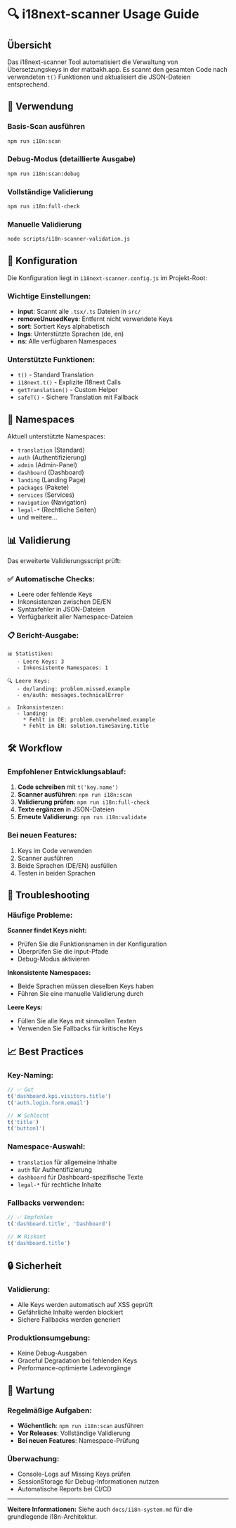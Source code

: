 
# 🔍 i18next-scanner Usage Guide

## Übersicht

Das i18next-scanner Tool automatisiert die Verwaltung von Übersetzungskeys in der matbakh.app. Es scannt den gesamten Code nach verwendeten `t()` Funktionen und aktualisiert die JSON-Dateien entsprechend.

## 🚀 Verwendung

### Basis-Scan ausführen
```bash
npm run i18n:scan
```

### Debug-Modus (detaillierte Ausgabe)
```bash
npm run i18n:scan:debug
```

### Vollständige Validierung
```bash
npm run i18n:full-check
```

### Manuelle Validierung
```bash
node scripts/i18n-scanner-validation.js
```

## 📁 Konfiguration

Die Konfiguration liegt in `i18next-scanner.config.js` im Projekt-Root:

### Wichtige Einstellungen:
- **input**: Scannt alle `.tsx/.ts` Dateien in `src/`
- **removeUnusedKeys**: Entfernt nicht verwendete Keys
- **sort**: Sortiert Keys alphabetisch
- **lngs**: Unterstützte Sprachen (de, en)
- **ns**: Alle verfügbaren Namespaces

### Unterstützte Funktionen:
- `t()` - Standard Translation
- `i18next.t()` - Explizite i18next Calls
- `getTranslation()` - Custom Helper
- `safeT()` - Sichere Translation mit Fallback

## 🔧 Namespaces

Aktuell unterstützte Namespaces:
- `translation` (Standard)
- `auth` (Authentifizierung)
- `admin` (Admin-Panel)
- `dashboard` (Dashboard)
- `landing` (Landing Page)
- `packages` (Pakete)
- `services` (Services)
- `navigation` (Navigation)
- `legal-*` (Rechtliche Seiten)
- und weitere...

## 📊 Validierung

Das erweiterte Validierungsscript prüft:

### ✅ Automatische Checks:
- Leere oder fehlende Keys
- Inkonsistenzen zwischen DE/EN
- Syntaxfehler in JSON-Dateien
- Verfügbarkeit aller Namespace-Dateien

### 📋 Bericht-Ausgabe:
```
📊 Statistiken:
   - Leere Keys: 3
   - Inkonsistente Namespaces: 1

🔍 Leere Keys:
   - de/landing: problem.missed.example
   - en/auth: messages.technicalError

⚠️  Inkonsistenzen:
   - landing:
     * Fehlt in DE: problem.overwhelmed.example
     * Fehlt in EN: solution.timeSaving.title
```

## 🛠️ Workflow

### Empfohlener Entwicklungsablauf:
1. **Code schreiben** mit `t('key.name')`
2. **Scanner ausführen**: `npm run i18n:scan`
3. **Validierung prüfen**: `npm run i18n:full-check`
4. **Texte ergänzen** in JSON-Dateien
5. **Erneute Validierung**: `npm run i18n:validate`

### Bei neuen Features:
1. Keys im Code verwenden
2. Scanner ausführen
3. Beide Sprachen (DE/EN) ausfüllen
4. Testen in beiden Sprachen

## 🚨 Troubleshooting

### Häufige Probleme:

**Scanner findet Keys nicht:**
- Prüfen Sie die Funktionsnamen in der Konfiguration
- Überprüfen Sie die input-Pfade
- Debug-Modus aktivieren

**Inkonsistente Namespaces:**
- Beide Sprachen müssen dieselben Keys haben
- Führen Sie eine manuelle Validierung durch

**Leere Keys:**
- Füllen Sie alle Keys mit sinnvollen Texten
- Verwenden Sie Fallbacks für kritische Keys

## 📈 Best Practices

### Key-Naming:
```javascript
// ✅ Gut
t('dashboard.kpi.visitors.title')
t('auth.login.form.email')

// ❌ Schlecht
t('title')
t('button1')
```

### Namespace-Auswahl:
- `translation` für allgemeine Inhalte
- `auth` für Authentifizierung
- `dashboard` für Dashboard-spezifische Texte
- `legal-*` für rechtliche Inhalte

### Fallbacks verwenden:
```javascript
// ✅ Empfohlen
t('dashboard.title', 'Dashboard')

// ❌ Riskant
t('dashboard.title')
```

## 🔒 Sicherheit

### Validierung:
- Alle Keys werden automatisch auf XSS geprüft
- Gefährliche Inhalte werden blockiert
- Sichere Fallbacks werden generiert

### Produktionsumgebung:
- Keine Debug-Ausgaben
- Graceful Degradation bei fehlenden Keys
- Performance-optimierte Ladevorgänge

## 📅 Wartung

### Regelmäßige Aufgaben:
- **Wöchentlich**: `npm run i18n:scan` ausführen
- **Vor Releases**: Vollständige Validierung
- **Bei neuen Features**: Namespace-Prüfung

### Überwachung:
- Console-Logs auf Missing Keys prüfen
- SessionStorage für Debug-Informationen nutzen
- Automatische Reports bei CI/CD

---

**Weitere Informationen:** Siehe auch `docs/i18n-system.md` für die grundlegende i18n-Architektur.
